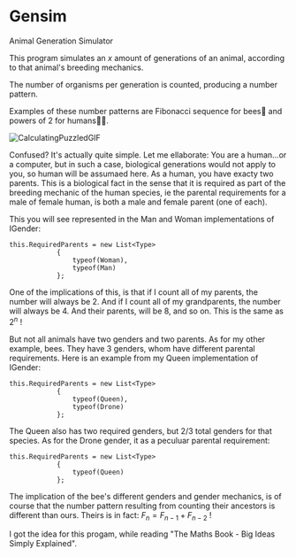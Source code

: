 # Gensim
Animal Generation Simulator

This program simulates an ${x}$ amount of generations of an animal, according to that animal's breeding mechanics.

The number of organisms per generation is counted, producing a number pattern.

Examples of these number patterns are Fibonacci sequence for bees🐝 and powers of 2 for humans👶🏼.

![CalculatingPuzzledGIF](https://github.com/DivanVanZyl/Gensim/assets/5897077/4b7c6526-0002-4dc6-aa5c-f705aa429792)

Confused? It's actually quite simple. Let me ellaborate: You are a human...or a computer, but in such a case, biological generations would not apply to you, so human will be assumaed here. As a human, you have exacty two parents. This is a biological fact in the sense that it is required as part of the breeding mechanic of the human species, ie the parental requirements for a male of female human, is both a male and female parent (one of each).

This you will see represented in the Man and Woman implementations of IGender:

```
this.RequiredParents = new List<Type>
            {
                typeof(Woman),
                typeof(Man)
            };
```

One of the implications of this, is that if I count all of my parents, the number will always be 2. And if I count all of my grandparents, the number will always be 4. And their parents, will be 8, and so on. This is the same as ${2^n}$ !

But not all animals have two genders and two parents. As for my other example, bees. They have 3 genders, whom have different parental requirements. Here is an example from my Queen implementation of IGender:

```
this.RequiredParents = new List<Type>
            {
                typeof(Queen),
                typeof(Drone)
            };
```
The Queen also has two required genders, but 2/3 total genders for that species. As for the Drone gender, it as a peculuar parental requirement:

```
this.RequiredParents = new List<Type>
            {
                typeof(Queen)
            };
```

The implication of the bee's different genders and gender mechanics, is of course that the number pattern resulting from counting their ancestors is different than ours. Theirs is in fact: $\displaystyle F_{n}=F_{n-1}+F_{n-2}$ !

I got the idea for this progam, while reading "The Maths Book - Big Ideas Simply Explained".
